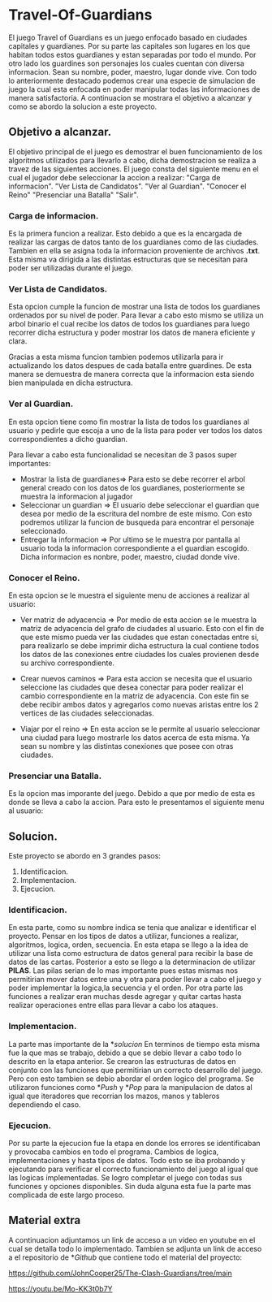 # Travel-Of-Guardians
El juego Travel of Guardians es un juego enfocado basado en ciudades capitales y guardianes.
Por su parte las capitales son lugares en los que habitan todos estos guardianes y estan separadas por todo el mundo. 
Por otro lado los guardines son personajes los cuales cuentan con diversa informacion. Sean su nombre, poder, maestro, lugar donde vive. Con todo lo anteriormente destacado podemos crear una especie de simulacion de juego la cual esta enfocada en poder manipular todas las informaciones de manera satisfactoria.
A continuacion se mostrara el objetivo a alcanzar y como se abordo la solucion a este proyecto.

## Objetivo a alcanzar.
El objetivo principal de el juego es demostrar el buen funcionamiento de los algoritmos utilizados para llevarlo a cabo, dicha demostracion se realiza a travez de las siguientes acciones.
El juego consta del siguiente menu en el cual el jugador debe seleccionar la accion a realizar:
"Carga de informacion".
"Ver Lista de Candidatos".
"Ver al Guardian".
"Conocer el Reino"
"Presenciar una Batalla"
"Salir".

### Carga de informacion.
Es la primera funcion a realizar. Esto debido a que es la encargada de realizar las cargas de datos tanto de los guardianes como de las ciudades. Tambien en ella se asigna toda la informacion proveniente de archivos **.txt**. Esta misma va dirigida a las distintas estructuras que se necesitan para poder ser utilizadas durante el juego.

### Ver Lista de Candidatos.
Esta opcion cumple la funcion de mostrar una lista de todos los guardianes ordenados por su nivel de poder. Para llevar a cabo esto mismo se utiliza un arbol binario el cual recibe los datos de todos los guardianes para luego recorrer dicha estructura y poder mostrar los datos de manera eficiente y clara.

Gracias a esta misma funcion tambien podemos utilizarla para ir actualizando los datos despues de cada batalla entre guardines. De esta manera se demuestra de manera correcta que la informacion esta siendo bien manipulada en dicha estructura.

### Ver al Guardian.
En esta opcion tiene como fin mostrar la lista de todos los guardianes al usuario y pedirle que escoja a uno de la lista para poder ver todos los datos correspondientes a dicho guardian.

Para llevar a cabo esta funcionalidad se necesitan de 3 pasos super importantes:

- Mostrar la lista de guardianes=> Para esto se debe recorrer el arbol general creado con los datos de los guardianes, posteriormente se muestra la informacion al jugador
- Seleccionar un guardian => El usuario debe seleccionar el guardian que desea por medio de la escritura del nombre de este mismo. Con esto podremos utilizar la funcion de busqueda para encontrar el personaje seleccionado.
- Entregar la informacion => Por ultimo se le muestra por pantalla al usuario toda la informacion correspondiente a el guardian escogido. Dicha informacion es nonbre, poder, maestro, ciudad donde vive.

### Conocer el Reino.
En esta opcion se le muestra el siguiente menu de acciones a realizar al usuario:

- Ver matriz de adyacencia => Por medio de esta accion se le muestra la matriz de adyacencia del grafo de ciudades al usuario. Esto con el fin de que este mismo pueda ver las ciudades que estan conectadas entre si, para realizarlo se debe imprimir dicha estructura la cual contiene todos los datos de las conexiones entre ciudades los cuales provienen desde su archivo correspondiente.
  
- Crear nuevos caminos => Para esta accion se necesita que el usuario seleccione las ciudades que desea conectar para poder realizar el cambio correspondiente en la matriz de adyacencia. Con este fin se debe recibir ambos datos y agregarlos como nuevas aristas entre los 2 vertices de las ciudades seleccionadas.

- Viajar por el reino => En esta accion se le permite al usuario seleccionar una ciudad para luego mostrarle los datos acerca de esta misma. Ya sean su nombre y las distintas conexiones que posee con otras ciudades.

### Presenciar una Batalla.
Es la opcion mas imporante del juego. Debido a que por medio de esta es donde se lleva a cabo la accion. Para esto le presentamos el siguiente menu al usuario:


  

## Solucion.
Este proyecto se abordo en 3 grandes pasos:
1. Identificacion.
2. Implementacion.
3. Ejecucion.

### Identificacion.
En esta parte, como su nombre indica se tenia que analizar e identificar el proyecto. Pensar en los tipos de datos a utilizar, funciones a realizar, algoritmos, logica, orden, secuencia.
En esta etapa se llego a la idea de utilizar una lista como estructura de datos general para recibir la base de datos de las cartas. Posterior a esto se llego a la determinacion de utilizar **PILAS**.
Las pilas serian de lo mas importante pues estas mismas nos permitirian mover datos entre una y otra para poder llevar a cabo el juego y poder implementar la logica,la secuencia y el orden.
Por otra parte las funciones a realizar eran muchas desde agregar y quitar cartas hasta realizar operaciones entre ellas para llevar a cabo los ataques.

### Implementacion.
La parte mas importante de la **solucion* En terminos de tiempo esta misma fue la que mas se trabajo, debido a que se debio llevar a cabo todo lo descrito en la etapa anterior.
Se crearon las estructuras de datos en conjunto con las funciones que permitirian un correcto desarrollo del juego. Pero con esto tambien se debio abordar el orden logico del programa.
Se utilizaron funciones como **Push* y **Pop* para la manipulacion de datos al igual que iteradores que recorrian los mazos, manos y tableros dependiendo el caso.

### Ejecucion.
Por su parte la ejecucion fue la etapa en donde los errores se identificaban y provocaba cambios en todo el programa. Cambios de logica, implementaciones y hasta tipos de datos.
Todo esto se iba probando y ejecutando para verificar el correcto funcionamiento del juego al igual que las logicas implementadas. Se logro completar el juego con todas sus funciones y opciones disponibles.
Sin duda alguna esta fue la parte mas complicada de este largo proceso.

## Material extra
A continuacion adjuntamos un link de acceso a un video en youtube en el cual se detalla todo lo implementado. Tambien se adjunta un link de acceso a el repositorio de **Github* que contiene todo el material del proyecto:

https://github.com/JohnCooper25/The-Clash-Guardians/tree/main

https://youtu.be/Mo-KK3t0b7Y
 
 



